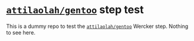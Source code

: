 # [`attilaolah/gentoo`][0] step test

This is a dummy repo to test the [`attilaolah/gentoo`][0] Wercker step. Nothing
to see here.

[0]: //github.com/attilaolah/wercker-step-gentoo
